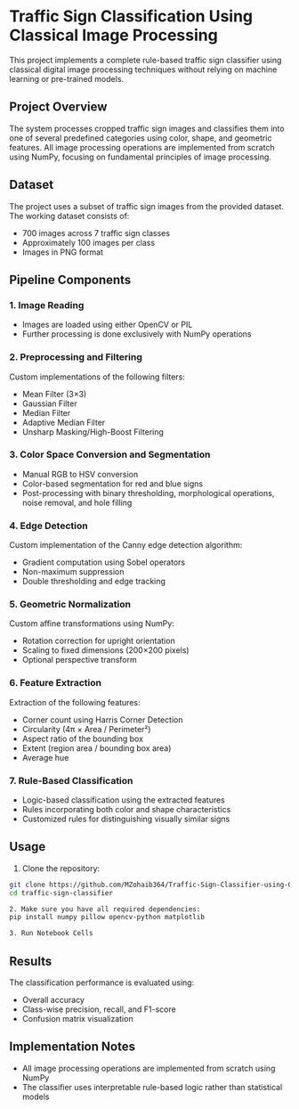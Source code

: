 # Traffic Sign Classification Using Classical Image Processing

This project implements a complete rule-based traffic sign classifier using classical digital image processing techniques without relying on machine learning or pre-trained models.

## Project Overview

The system processes cropped traffic sign images and classifies them into one of several predefined categories using color, shape, and geometric features. All image processing operations are implemented from scratch using NumPy, focusing on fundamental principles of image processing.

## Dataset

The project uses a subset of traffic sign images from the provided dataset. The working dataset consists of:
- 700 images across 7 traffic sign classes
- Approximately 100 images per class
- Images in PNG format

## Pipeline Components

### 1. Image Reading
- Images are loaded using either OpenCV or PIL
- Further processing is done exclusively with NumPy operations

### 2. Preprocessing and Filtering
Custom implementations of the following filters:
- Mean Filter (3×3)
- Gaussian Filter
- Median Filter
- Adaptive Median Filter
- Unsharp Masking/High-Boost Filtering

### 3. Color Space Conversion and Segmentation
- Manual RGB to HSV conversion
- Color-based segmentation for red and blue signs
- Post-processing with binary thresholding, morphological operations, noise removal, and hole filling

### 4. Edge Detection
Custom implementation of the Canny edge detection algorithm:
- Gradient computation using Sobel operators
- Non-maximum suppression
- Double thresholding and edge tracking

### 5. Geometric Normalization
Custom affine transformations using NumPy:
- Rotation correction for upright orientation
- Scaling to fixed dimensions (200×200 pixels)
- Optional perspective transform

### 6. Feature Extraction
Extraction of the following features:
- Corner count using Harris Corner Detection
- Circularity (4π × Area / Perimeter²)
- Aspect ratio of the bounding box
- Extent (region area / bounding box area)
- Average hue

### 7. Rule-Based Classification
- Logic-based classification using the extracted features
- Rules incorporating both color and shape characteristics
- Customized rules for distinguishing visually similar signs

## Usage

1. Clone the repository:
```bash
git clone https://github.com/MZohaib364/Traffic-Sign-Classifier-using-Classical-Image-Processing
cd traffic-sign-classifier

2. Make sure you have all required dependencies:
pip install numpy pillow opencv-python matplotlib

3. Run Notebook Cells
```

## Results
The classification performance is evaluated using:

- Overall accuracy
- Class-wise precision, recall, and F1-score
- Confusion matrix visualization

## Implementation Notes

- All image processing operations are implemented from scratch using NumPy
- The classifier uses interpretable rule-based logic rather than statistical models

